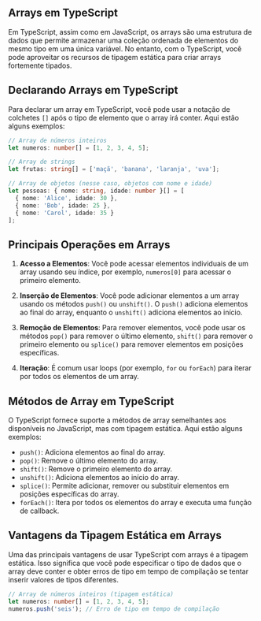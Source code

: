 ## Arrays em TypeScript

Em TypeScript, assim como em JavaScript, os arrays são uma estrutura de dados que permite armazenar uma coleção ordenada de elementos do mesmo tipo em uma única variável. No entanto, com o TypeScript, você pode aproveitar os recursos de tipagem estática para criar arrays fortemente tipados.

## Declarando Arrays em TypeScript

Para declarar um array em TypeScript, você pode usar a notação de colchetes `[]` após o tipo de elemento que o array irá conter. Aqui estão alguns exemplos:

```typescript
// Array de números inteiros
let numeros: number[] = [1, 2, 3, 4, 5];

// Array de strings
let frutas: string[] = ['maçã', 'banana', 'laranja', 'uva'];

// Array de objetos (nesse caso, objetos com nome e idade)
let pessoas: { nome: string, idade: number }[] = [
  { nome: 'Alice', idade: 30 },
  { nome: 'Bob', idade: 25 },
  { nome: 'Carol', idade: 35 }
];
```

## Principais Operações em Arrays

1. **Acesso a Elementos**: Você pode acessar elementos individuais de um array usando seu índice, por exemplo, `numeros[0]` para acessar o primeiro elemento.

2. **Inserção de Elementos**: Você pode adicionar elementos a um array usando os métodos `push()` ou `unshift()`. O `push()` adiciona elementos ao final do array, enquanto o `unshift()` adiciona elementos ao início.

3. **Remoção de Elementos**: Para remover elementos, você pode usar os métodos `pop()` para remover o último elemento, `shift()` para remover o primeiro elemento ou `splice()` para remover elementos em posições específicas.

4. **Iteração**: É comum usar loops (por exemplo, `for` ou `forEach`) para iterar por todos os elementos de um array.

## Métodos de Array em TypeScript

O TypeScript fornece suporte a métodos de array semelhantes aos disponíveis no JavaScript, mas com tipagem estática. Aqui estão alguns exemplos:

- `push()`: Adiciona elementos ao final do array.
- `pop()`: Remove o último elemento do array.
- `shift()`: Remove o primeiro elemento do array.
- `unshift()`: Adiciona elementos ao início do array.
- `splice()`: Permite adicionar, remover ou substituir elementos em posições específicas do array.
- `forEach()`: Itera por todos os elementos do array e executa uma função de callback.

## Vantagens da Tipagem Estática em Arrays

Uma das principais vantagens de usar TypeScript com arrays é a tipagem estática. Isso significa que você pode especificar o tipo de dados que o array deve conter e obter erros de tipo em tempo de compilação se tentar inserir valores de tipos diferentes.

```typescript
// Array de números inteiros (tipagem estática)
let numeros: number[] = [1, 2, 3, 4, 5];
numeros.push('seis'); // Erro de tipo em tempo de compilação
```
